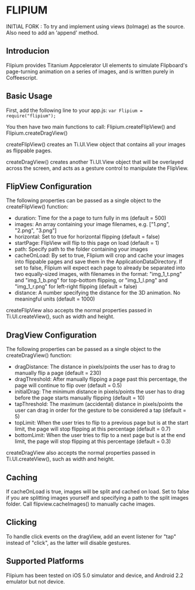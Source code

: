 FLIPIUM
=======

INITIAL FORK : To try and implement using views (toImage) as the source. Also need to add an 'append' method. 


Introducion
-----------

Flipium provides Titanium Appcelerator UI elements to simulate Flipboard's page-turning animation on a series of images, and is written purely in Coffeescript.


Basic Usage
-----------

First, add the following line to your app.js:
`var Flipium = require("flipium");`

You then have two main functions to call: Flipium.createFlipView() and Flipium.createDragView()

createFlipView() creates an Ti.UI.View object that contains all your images as flippable pages.

createDragView() creates another Ti.UI.View object that will be overlayed across the screen, and acts as a gesture control to manipulate the FlipView. 


FlipView Configuration
----------------------

The following properties can be passed as a single object to the createFlipView() function:

* duration: Time for the a page to turn fully in ms (default = 500)
* images: An array containing your image filenames, e.g. ["1.png", "2.png", "3.png"]
* horizontal: Set to true for horizontal flipping (default = false)
* startPage: FlipView will flip to this page on load (default = 1)
* path: Specify path to the folder containing your images
* cacheOnLoad: By set to true, Flipium will crop and cache your images into flippable pages and save them in the ApplicationDataDirectory. If set to false, Flipium will expect each page to already be separated into two equally-sized images, with filenames in the format: "img_1_t.png" and "img_1_b.png" for top-bottom flipping, or "img_1_l.png" and "img_1_r.png" for left-right flipping (default = false)
* distance: A number specifying the distance for the 3D animation. No meaningful units (default = 1000)

createFlipView also accepts the normal properties passed in Ti.UI.createView(), such as width and height.


DragView Configuration
----------------------

The following properties can be passed as a single object to the createDragView() function:

* dragDistance: The distance in pixels/points the user has to drag to manually flip a page (default = 230)
* dragThreshold: After manually flipping a page past this percentage, the page will continue to flip over (default = 0.5)
* initialDrag: The minimum distance in pixels/points the user has to drag before the page starts manually flipping (default = 10)
* tapThreshold: The maximum (accidental) distance in pixels/points the user can drag in order for the gesture to be considered a tap (default = 5)
* topLimit: When the user tries to flip to a previous page but is at the start limit, the page will stop flipping at this percentage (default = 0.7)
* bottomLimit: When the user tries to flip to a next page but is at the end limit, the page will stop flipping at this percentage (default = 0.3)

createDragView also accepts the normal properties passed in Ti.UI.createView(), such as width and height.

Caching
-------
If cacheOnLoad is true, images will be split and cached on load. Set to false if you are splitting images yourself and specifying a path to the split images folder. Call flipview.cacheImages() to manually cache images.

Clicking
--------
To handle click events on the dragView, add an event listener for "tap" instead of "click", as the latter will disable gestures.

Supported Platforms
-------------------
Flipium has been tested on iOS 5.0 simulator and device, and Android 2.2 emulator but not device.

